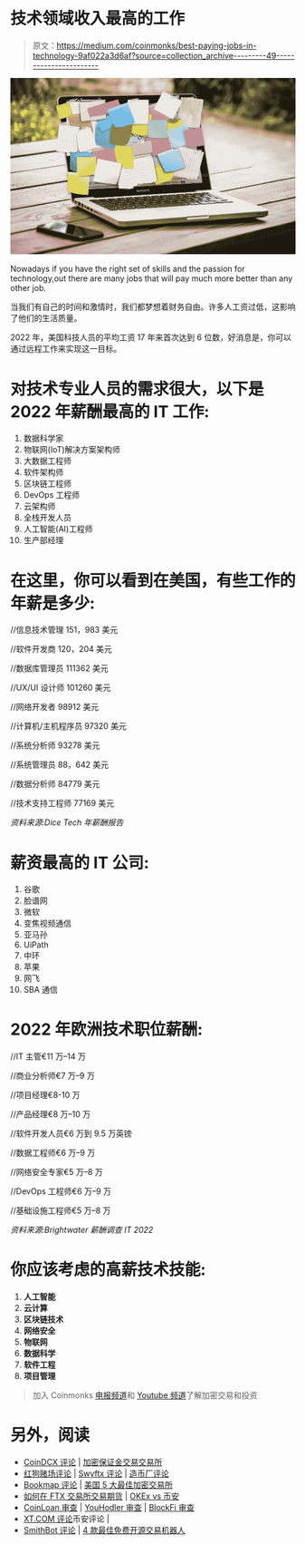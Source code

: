 # 技术领域收入最高的工作

> 原文：<https://medium.com/coinmonks/best-paying-jobs-in-technology-9af022a3d6af?source=collection_archive---------49----------------------->

![](img/09dfecddd53cab9c2fac4f613be846a6.png)

Nowadays if you have the right set of skills and the passion for technology,out there are many jobs that will pay much more better than any other job.

当我们有自己的时间和激情时，我们都梦想着财务自由。许多人工资过低，这影响了他们的生活质量。

2022 年，美国科技人员的平均工资 17 年来首次达到 6 位数，好消息是，你可以通过远程工作来实现这一目标。

# 对技术专业人员的需求很大，以下是 2022 年薪酬最高的 IT 工作:

1.  数据科学家
2.  物联网(IoT)解决方案架构师
3.  大数据工程师
4.  软件架构师
5.  区块链工程师
6.  DevOps 工程师
7.  云架构师
8.  全栈开发人员
9.  人工智能(AI)工程师
10.  生产部经理

# 在这里，你可以看到在美国，有些工作的年薪是多少:

//信息技术管理 151，983 美元

//软件开发商 120，204 美元

//数据库管理员 111362 美元

//UX/UI 设计师 101260 美元

//网络开发者 98912 美元

//计算机/主机程序员 97320 美元

//系统分析师 93278 美元

//系统管理员 88，642 美元

//数据分析师 84779 美元

//技术支持工程师 77169 美元

*资料来源:Dice Tech 年薪酬报告*

# 薪资最高的 IT 公司:

1.  谷歌
2.  脸谱网
3.  微软
4.  变焦视频通信
5.  亚马孙
6.  UiPath
7.  中环
8.  苹果
9.  网飞
10.  SBA 通信

# **2022 年欧洲技术职位薪酬:**

//IT 主管€11 万–14 万

//商业分析师€7 万–9 万

//项目经理€8-10 万

//产品经理€8 万–10 万

//软件开发人员€6 万到 9.5 万英镑

//数据工程师€6 万–9 万

//网络安全专家€5 万–8 万

//DevOps 工程师€6 万–9 万

//基础设施工程师€5 万–8 万

*资料来源:Brightwater 薪酬调查 IT 2022*

# **你应该考虑的高薪技术技能:**

1.  **人工智能**
2.  **云计算**
3.  **区块链技术**
4.  **网络安全**
5.  **物联网**
6.  **数据科学**
7.  **软件工程**
8.  **项目管理**

> 加入 Coinmonks [电报频道](https://t.me/coincodecap)和 [Youtube 频道](https://www.youtube.com/c/coinmonks/videos)了解加密交易和投资

# 另外，阅读

*   [CoinDCX 评论](/coinmonks/coindcx-review-8444db3621a2) | [加密保证金交易交易所](https://coincodecap.com/crypto-margin-trading-exchanges)
*   [红狗赌场评论](https://coincodecap.com/red-dog-casino-review) | [Swyftx 评论](https://coincodecap.com/swyftx-review) | [造币厂评论](https://coincodecap.com/coingate-review)
*   [Bookmap 评论](https://coincodecap.com/bookmap-review-2021-best-trading-software) | [美国 5 大最佳加密交易所](https://coincodecap.com/crypto-exchange-usa)
*   [如何在 FTX 交易所交易期货](https://coincodecap.com/ftx-futures-trading) | [OKEx vs 币安](https://coincodecap.com/okex-vs-binance)
*   [CoinLoan 审查](https://coincodecap.com/coinloan-review) | [YouHodler 审查](/coinmonks/youhodler-4-easy-ways-to-make-money-98969b9689f2) | [BlockFi 审查](https://coincodecap.com/blockfi-review)
*   [XT.COM 评论](https://coincodecap.com/profittradingapp-for-binance)币安评论 |
*   [SmithBot 评论](https://coincodecap.com/smithbot-review) | [4 款最佳免费开源交易机器人](https://coincodecap.com/free-open-source-trading-bots)
